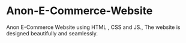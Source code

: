 # Anon-E-Commerce-Website
Anon E-Commerce Website using HTML , CSS and JS., The website is designed beautifully and seamlessly.
